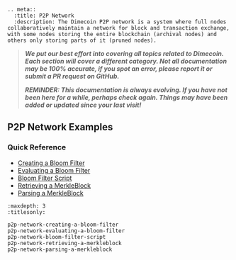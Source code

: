```{eval-rst}
.. meta::
  :title: P2P Network
  :description: The Dimecoin P2P network is a system where full nodes collaboratively maintain a network for block and transaction exchange, with some nodes storing the entire blockchain (archival nodes) and others only storing parts of it (pruned nodes).
```

> ***We put our best effort into covering all topics related to Dimecoin. Each section will cover a different category. Not all documentation may be 100% accurate, if you spot an error, please report it or submit a PR request on GitHub.***
>
> ***REMINDER: This documentation is always evolving. If you have not been here for a while, perhaps check again. Things may have been added or updated since your last visit!***

## P2P Network Examples

### Quick Reference

* [Creating a Bloom Filter](../examples/p2p-network-creating-a-bloom-filter.md)
* [Evaluating a Bloom Filter](../examples/p2p-network-evaluating-a-bloom-filter.md)
* [Bloom Filter Script](../examples/p2p-network-bloom-filter-script.md)
* [Retrieving a MerkleBlock](../examples/p2p-network-retrieving-a-merkleblock.md)
* [Parsing a MerkleBlock](../examples/p2p-network-parsing-a-merkleblock.md)

```{toctree}
:maxdepth: 3
:titlesonly:

p2p-network-creating-a-bloom-filter
p2p-network-evaluating-a-bloom-filter
p2p-network-bloom-filter-script
p2p-network-retrieving-a-merkleblock
p2p-network-parsing-a-merkleblock
```
